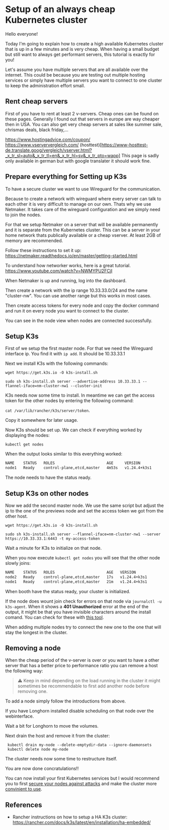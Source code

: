 # Setup of an always cheap Kubernetes cluster

Hello everyone!

Today I'm going to explain how to create a high available Kubernetes cluster that is up in a few minutes and is very cheap.
When having a small budget but still want to always get performant servers, this tutorial is exactly for you!

Let's assume you have multiple servers that are all available over the internet. This could be because you are testing out multiple hosting services or simply have multiple servers you want to connect to one cluster to keep the administration effort small.

## Rent cheap servers
First of you have to rent at least 2 v-servers. Cheap ones can be found on these pages. Generally I found out that servers in europe are way cheaper then in USA. You can also get very cheap servers at sales like summer sale, chrismas deals, black friday,...

https://www.hostingadvice.com/coupon/
https://www.vserververgleich.com/
(hosttest)[https://www-hosttest-de.translate.goog/vergleich/vserver.html?_x_tr_sl=auto&_x_tr_tl=en&_x_tr_hl=sv&_x_tr_pto=wapp] This page is sadly only available in german but with google translater it should work fine.



## Prepare everything for Setting up K3s
To have a secure cluster we want to use Wireguard for the communication.

Because to create a network with wireguard where every server can talk to each other it is very difficult to manage on our own. Thats why we use Netmaker. It takes care of the wireguard configuration and we simply need to join the nodes.

For that we setup Netmaker on a server that will be available permanently and it is separate from the Kubernetes cluster. This can be a server in your home network thats publically available or a cheap vserver. At least 2GB of memory are recommended.

Follow these instructions to set it up:
https://netmaker.readthedocs.io/en/master/getting-started.html

To understand how networker works, here is a great tutorial.
https://www.youtube.com/watch?v=NWMYPU2FCjI

When Netmaker is up and running, log into the dashboard.

Then create a network with the ip range 10.33.33.0/24 and the name "cluster-nw". You can use another range but this works in most cases.

Then create access tokens for every node and copy the docker command and run it on every node you want to connect to the cluster.

You can see in the node view when nodes are connected successfully.


## Setup K3s
First of we setup the first master node.
For that we need the Wireguard interface ip. You find it with ```ip add```. It should be 10.33.33.1

Next we install K3s with the following commands:
```
wget https://get.k3s.io -O k3s-install.sh

sudo sh k3s-install.sh server --advertise-address 10.33.33.1 --flannel-iface=nm-cluster-nw1 --cluster-init
```

K3s needs now some time to install. In meantime we can get the access token for the other nodes by entering the following command:

```cat /var/lib/rancher/k3s/server/token```.

Copy it somewhere for later usage.


Now K3s should be set up. We can check if everything worked by displaying the nodes:

```kubectl get nodes```

When the output looks similar to this everything worked:

```bash
NAME    STATUS   ROLES                       AGE     VERSION
node1   Ready    control-plane,etcd,master   4m53s   v1.24.4+k3s1
```
The node needs to have the status ready.



## Setup K3s on other nodes
Now we add the second master node. We use the same script but adjust the ip to the one of the previews node and set the access token we got from the other host.

```
wget https://get.k3s.io -O k3s-install.sh

sudo sh k3s-install.sh server --flannel-iface=nm-cluster-nw1 --server https://10.33.33.1:6443 -t my-access-token
```

Wait a minute for K3s to initialize on that node.

When you now execute ```kubectl get nodes``` you will see that the other node slowly joins:

```bash
NAME    STATUS   ROLES                       AGE   VERSION
node2   Ready    control-plane,etcd,master   17s   v1.24.4+k3s1
node1   Ready    control-plane,etcd,master   21m   v1.24.4+k3s1
```

When booth have the status ready, your cluster is initialized.

If the node does wount join check for errors on that node via ```journalctl -u k3s-agent```. When it shows a **401 Unauthorized** error at the end of the output, it might be that you have invisible characters around the install comand. You can check for these with [this tool](https://www.soscisurvey.de/tools/view-chars.php).

When adding multiple nodes try to connect the new one to the one that will stay the longest in the cluster.

## Removing a node
When the cheap period of the v-server is over or you want to have a other server that has a better price to performance ratio you can remove a host the following way:

> :warning: Keep in mind depending on the load running in the cluster it might sometimes be recommendable to first add another node before removing one.

To add a node simply follow the introductions from above.

If you have Longhorn installed disable scheduling on that node over the webinterface.

Wait a bit for Longhorn to move the volumes.

Next drain the host and remove it from the cluster:
```
 kubectl drain my-node --delete-emptydir-data --ignore-daemonsets
 kubectl delete node my-node
```

The cluster needs now some time to restructure itself.

You are now done concratulations!!


You can now install your first Kubernetes services but I would recommend you to first [secure your nodes against attacks](DRAFT-Secure%20VPS.md) and make the cluster more [convinient to use](DRAFT-Prepare%20K3s%20cluster%20tools.md).



## References
* Rancher instructions on how to setup a HA K3s cluster: https://rancher.com/docs/k3s/latest/en/installation/ha-embedded/
